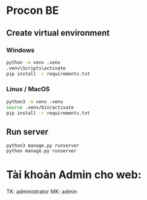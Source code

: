 # Procon BE

## Create virtual environment

### Windows

```bash
python -m venv .venv
.venv\Scripts\activate
pip install -r requirements.txt
```

### Linux / MacOS

```bash
python3 -m venv .venv
source .venv/bin/activate
pip install -r requirements.txt
```

## Run server

```
python3 manage.py runserver
python manage.py runserver
```

# Tài khoản Admin cho web:

TK: administrator
MK: admin
